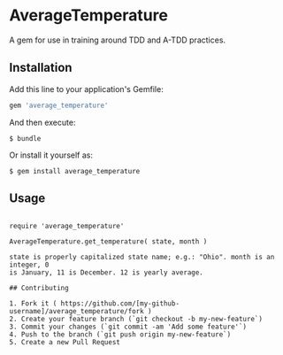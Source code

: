 # AverageTemperature

A gem for use in training around TDD and A-TDD practices.

## Installation

Add this line to your application's Gemfile:

```ruby
gem 'average_temperature'
```

And then execute:

    $ bundle

Or install it yourself as:

    $ gem install average_temperature

## Usage

```

require 'average_temperature'

AverageTemperature.get_temperature( state, month ) 

state is properly capitalized state name; e.g.: "Ohio". month is an integer, 0
is January, 11 is December. 12 is yearly average.

## Contributing

1. Fork it ( https://github.com/[my-github-username]/average_temperature/fork )
2. Create your feature branch (`git checkout -b my-new-feature`)
3. Commit your changes (`git commit -am 'Add some feature'`)
4. Push to the branch (`git push origin my-new-feature`)
5. Create a new Pull Request

